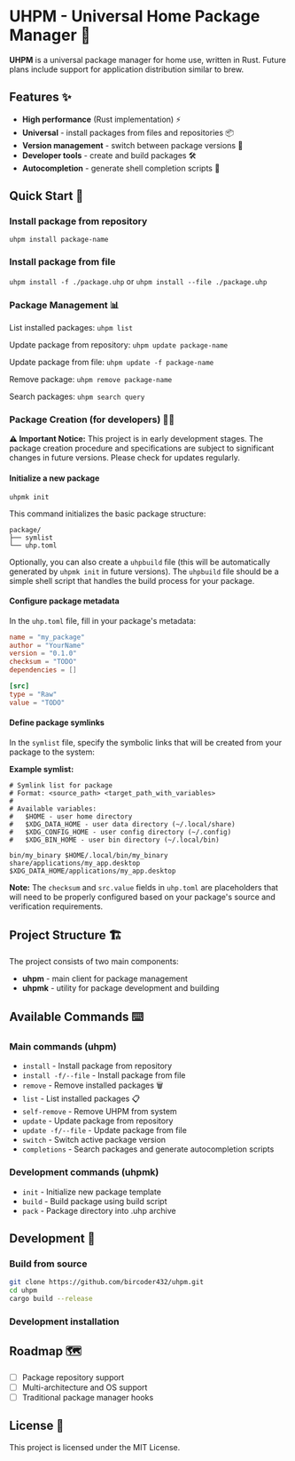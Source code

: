 # UHPM - Universal Home Package Manager 🚀

**UHPM** is a universal package manager for home use, written in Rust. Future plans include support for application distribution similar to brew.

## Features ✨

- **High performance** (Rust implementation) ⚡
- **Universal** - install packages from files and repositories 📦
- **Version management** - switch between package versions 🔄
- **Developer tools** - create and build packages 🛠️
- **Autocompletion** - generate shell completion scripts 🐚



## Quick Start 🚀

### Install package from repository
`uhpm install package-name`

### Install package from file
`uhpm install -f ./package.uhp`
or
`uhpm install --file ./package.uhp`

### Package Management 📊
List installed packages:
`uhpm list`

Update package from repository:
`uhpm update package-name`

Update package from file:
`uhpm update -f package-name`

Remove package:
`uhpm remove package-name`

Search packages:
`uhpm search query`

### Package Creation (for developers) 👨‍💻

**⚠️ Important Notice:** This project is in early development stages. The package creation procedure and specifications are subject to significant changes in future versions. Please check for updates regularly.

#### Initialize a new package
```shell
uhpmk init
```
This command initializes the basic package structure:
```
package/
├── symlist
└── uhp.toml
```

Optionally, you can also create a `uhpbuild` file (this will be automatically generated by `uhpmk init` in future versions). The `uhpbuild` file should be a simple shell script that handles the build process for your package.

#### Configure package metadata
In the `uhp.toml` file, fill in your package's metadata:
```toml
name = "my_package"
author = "YourName"
version = "0.1.0"
checksum = "TODO"
dependencies = []

[src]
type = "Raw"
value = "TODO"
```

#### Define package symlinks
In the `symlist` file, specify the symbolic links that will be created from your package to the system:

**Example symlist:**
```
# Symlink list for package
# Format: <source_path> <target_path_with_variables>
#
# Available variables:
#   $HOME - user home directory
#   $XDG_DATA_HOME - user data directory (~/.local/share)
#   $XDG_CONFIG_HOME - user config directory (~/.config)
#   $XDG_BIN_HOME - user bin directory (~/.local/bin)

bin/my_binary $HOME/.local/bin/my_binary
share/applications/my_app.desktop $XDG_DATA_HOME/applications/my_app.desktop
```

**Note:** The `checksum` and `src.value` fields in `uhp.toml` are placeholders that will need to be properly configured based on your package's source and verification requirements.



## Project Structure 🏗️

The project consists of two main components:
- **uhpm** - main client for package management
- **uhpmk** - utility for package development and building

## Available Commands ⌨️

### Main commands (uhpm)
- `install` - Install package from repository
- `install -f/--file` - Install package from file
- `remove` - Remove installed packages 🗑️
- `list` - List installed packages 📋
- `self-remove` - Remove UHPM from system
- `update` - Update package from repository
- `update -f/--file` - Update package from file
- `switch` - Switch active package version
- `completions` - Search packages and generate autocompletion scripts

### Development commands (uhpmk)
- `init` - Initialize new package template
- `build` - Build package using build script
- `pack` - Package directory into .uhp archive

## Development 🔧

### Build from source
```bash
git clone https://github.com/bircoder432/uhpm.git
cd uhpm
cargo build --release
```

### Development installation


## Roadmap 🗺️

- [ ] Package repository support
- [ ] Multi-architecture and OS support
- [ ] Traditional package manager hooks

## License 📄

This project is licensed under the MIT License.
